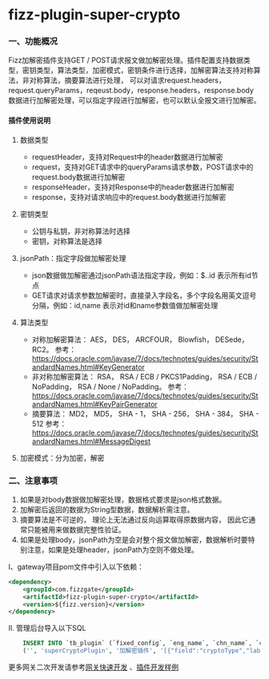 # fizz-plugin-super-crypto
### 一、功能概况
Fizz加解密插件支持GET / POST请求报文做加解密处理。插件配置支持数据类型，密钥类型，算法类型，加密模式，密钥条件进行选择，加解密算法支持对称算法，非对称算法，摘要算法进行处理，
可以对请求request.headers，request.queryParams，reqeust.body，response.headers，response.body数据进行加解密处理，可以指定字段进行加解密，也可以默认全报文进行加解密。

#### 插件使用说明
1. 数据类型
	- requestHeader，支持对Request中的header数据进行加解密
    - request，支持对GET请求中的queryParams请求参数，POST请求中的request.body数据进行加解密
    - responseHeader，支持对Response中的header数据进行加解密
    - response，支持对请求响应中的request.body数据进行加解密

2. 密钥类型
    - 公钥与私钥，非对称算法时选择
    - 密钥，对称算法是选择
3. jsonPath：指定字段做加解密处理
	- json数据做加解密通过jsonPath语法指定字段，例如：$..id 表示所有id节点
	- GET请求对请求参数加解密时，直接录入字段名，多个字段名用英文逗号分隔，例如：id,name 表示对id和name参数值做加解密处理
	
4. 算法类型
    - 对称加解密算法：  AES， DES， ARCFOUR， Blowfish， DESede， RC2。 参考： <https://docs.oracle.com/javase/7/docs/technotes/guides/security/StandardNames.html#KeyGenerator>
	- 非对称加解密算法： RSA， RSA / ECB / PKCS1Padding， RSA / ECB / NoPadding， RSA / None / NoPadding。 参考： <https://docs.oracle.com/javase/7/docs/technotes/guides/security/StandardNames.html#KeyPairGenerator>
	- 摘要算法： MD2， MD5， SHA - 1， SHA - 256， SHA - 384， SHA - 512 参考： <https://docs.oracle.com/javase/7/docs/technotes/guides/security/StandardNames.html#MessageDigest>
	
5. 加密模式：分为加密，解密


### 二、注意事项
1. 如果是对body数据做加解密处理，数据格式要求是json格式数据。
2. 加解密后返回的数据为String型数据，数据解析需注意。
3. 摘要算法是不可逆的， 理论上无法通过反向运算取得原数据内容， 因此它通常只能被用来做数据完整性验证。
4. 如果是处理body，jsonPath为空是会对整个报文做加解密，数据解析时要特别注意，如果是处理header，jsonPath为空则不做处理。


I、gateway项目pom文件中引入以下依赖：

```xml
<dependency>
    <groupId>com.fizzgate</groupId>
    <artifactId>fizz-plugin-super-crypto</artifactId>
    <version>${fizz.version}</version>
</dependency>
```

II. 管理后台导入以下SQL

 ```sql
     INSERT INTO `tb_plugin` (`fixed_config`, `eng_name`, `chn_name`, `config`, `order`, `instruction`, `type`, `create_user`, `create_dept`, `create_time`, `update_user`, `update_time`, `status`, `is_deleted`) VALUES 
     ('', 'superCryptoPlugin', '加解密插件', '[{"field":"cryptoType","label":"数据类型","component":"select","dataType":"string","options":[{"label":"requestHeaders","value":"requestHeadersCrypt"},{"label":"request","value":"requestCrypt"},{"label":"responseHeaders","value":"responseHeadersCrypt"},{"label":"response","value":"responseCrypt"}],"desc":"选择加解密的数据类型,分为request 和 response，注：body为json格式数据","placeholder":"请选择","rules":[{"required":true,"message":"数据类型不能为空","trigger":"change"}]},{"field":"secretKey","label":"密钥","component":"textarea","dataType":"string","desc":"密钥,格式是base64字符串","placeholder":"3frPWviKGx6gCD1KDnFcTw==","default":"","options":[],"rules":[]},{"field":"keyType","label":"密钥类型","component":"radio","dataType":"number","default":1,"options":[{"label":"公钥","value":1},{"label":"私钥","value":2},{"label":"密钥","value":3}],"desc":"密钥类型，对称算法为密钥，非对称算法可以选公钥或私钥，摘要算法不影响","rules":[{"required":true,"message":"请选择密钥类型","trigger":"change"}]},{"field":"jsonPath","label":"jsonPath","component":"input","dataType":"string","desc":"1、request.body或response.body可以指定json中节点进行加解密处理，如果此项为空则会对整个报文进行加解密处理。JsonPath语法参考https://goessner.net/articles/JsonPath/index.html,例如：$..id 表示所有id节点;2、如果是GET请求中对请求参数进行加解密处理,可以指定字段名，多个字段用英文逗号分隔，为空这所有参数值做加解密处理","placeholder":"json格式数据按jsonPath语法填写,GET请求参数按参数名填写，多个使用英文逗号分隔","default":"","options":[],"rules":[]},{"field":"algorithm","label":"算法","component":"select","dataType":"string","options":[{"label":"AES","value":"AES"},{"label":"DES","value":"DES"},{"label":"ARCFOUR","value":"ARCFOUR"},{"label":"Blowfish","value":"Blowfish"},{"label":"DESede","value":"DESede"},{"label":"RC2","value":"RC2"},{"label":"RSA","value":"RSA"},{"label":"RSA/ECB/PKCS1Padding","value":"RSA/ECB/PKCS1Padding"},{"label":"RSA/ECB/NoPadding","value":"RSA/ECB/NoPadding"},{"label":"RSA/None/NoPadding","value":"RSA/None/NoPadding"},{"label":"MD2","value":"MD2"},{"label":"MD5","value":"MD5"},{"label":"SHA-1","value":"SHA-1"},{"label":"SHA-256","value":"SHA-256"},{"label":"SHA-384","value":"SHA-384"},{"label":"SHA-512","value":"SHA-512"}],"desc":"共分为三种类型加解密算法类型1、对称加解密算法： AES， DES， ARCFOUR， Blowfish， DESede， RC2。 参考： https: //docs.oracle.com/javase/7/docs/technotes/guides/security/StandardNames.html#KeyGenerator 2、非对称加解密算法： RSA， RSA / ECB / PKCS1Padding， RSA / ECB / NoPadding， RSA / None / NoPadding。 参考： https: //docs.oracle.com/javase/7/docs/technotes/guides/security/StandardNames.html#KeyPairGenerator 3、摘要算法： MD2， MD5， SHA - 1， SHA - 256， SHA - 384， SHA - 512 参考： https: //docs.oracle.com/javase/7/docs/technotes/guides/security/StandardNames.html#MessageDigest 注： 摘要算法是不可逆的， 理论上无法通过反向运算取得原数据内容， 因此它通常只能被用来做数据完整性验证","placeholder":"请选择","rules":[{"required":true,"message":"请选择算法","trigger":"change"}]},{"field":"mode","label":"模式","component":"radio","dataType":"number","default":1,"options":[{"label":"加密","value":1},{"label":"解密","value":2}],"desc":"加解密模式","rules":[{"required":true,"message":"请选择加解密模式","trigger":"change"}]}]', 1, '', 2, NULL, NULL, NULL, NULL, NULL, 1, 0);
 ```

更多网关二次开发请参考[网关快速开发](https://www.fizzgate.com/fizz/guide/fast-dev/fast-dev.html) 、[插件开发样例](https://www.fizzgate.com/fizz/guide/plugin/)